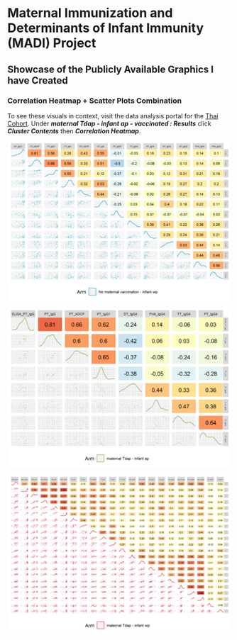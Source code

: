 # Maternal Immunization and Determinants of Infant Immunity (MADI) Project

## Showcase of the Publicly Available Graphics I have Created

### Correlation Heatmap + Scatter Plots Combination

To see these visuals in context, visit the data analysis portal for the [Thai Cohort](https://rcweb.dartmouth.edu/HoenA/MADI/SDY8003/cluster_arm.html). Under ***maternal Tdap - infant ap - vaccinated : Results*** click ***Cluster Contents*** then ***Correlation Heatmap***.

![Heatmap Scatter Plot Matrix of Several Antibodies](https://github.com/alecbuetow/MADI/blob/main/Images/MADI_example_1.png)

![Heatmap Scatter Plot Matrix of Several Antibodies](https://github.com/alecbuetow/MADI/blob/main/Images/MADI_example_2.png)

![Heatmap Scatter Plot Matrix of Several Antibodies](https://github.com/alecbuetow/MADI/blob/main/Images/MADI_example_3.png)
